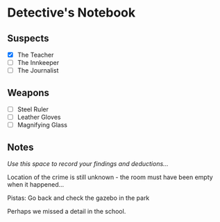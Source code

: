 # Detective's Notebook

## Suspects
- [x] The Teacher
- [ ] The Innkeeper
- [ ] The Journalist

## Weapons
- [ ] Steel Ruler
- [ ] Leather Gloves
- [ ] Magnifying Glass

## Notes
*Use this space to record your findings and deductions...*

Location of the crime is still unknown - the room must have been empty when it happened...

Pistas:
Go back and check the gazebo in the park

Perhaps we missed a detail in the school.
